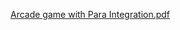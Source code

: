 [Arcade game with Para Integration.pdf](https://github.com/user-attachments/files/19040157/Arcade.game.with.Para.Integration.pdf)
